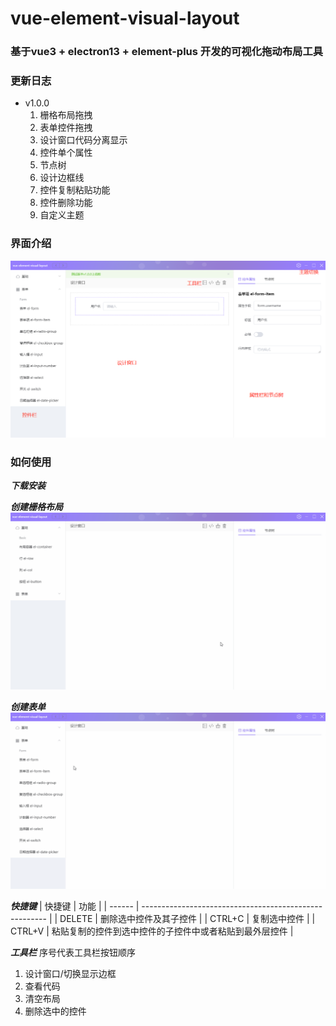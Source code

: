# vue-element-visual-layout
### 基于vue3 + electron13 + element-plus 开发的可视化拖动布局工具

### 更新日志
- v1.0.0
  1. 栅格布局拖拽
  2. 表单控件拖拽
  3. 设计窗口代码分离显示
  4. 控件单个属性
  5. 节点树
  6. 设计边框线
  7. 控件复制粘贴功能
  8. 控件删除功能
  9. 自定义主题

### 界面介绍
![calc](./images/designer.png)  

### 如何使用
***下载安装***


***创建栅格布局***
![calc](./images/row-col.gif)  

***创建表单***
![calc](./images/form.gif)  

***快捷键***
| 快捷键 | 功能                                                   |
| ------ | ------------------------------------------------------ |
| DELETE | 删除选中控件及其子控件                                 |
| CTRL+C | 复制选中控件                                           |
| CTRL+V | 粘贴复制的控件到选中控件的子控件中或者粘贴到最外层控件 |

 ***工具栏***
 序号代表工具栏按钮顺序
 1. 设计窗口/切换显示边框
 2. 查看代码
 3. 清空布局
 4. 删除选中的控件